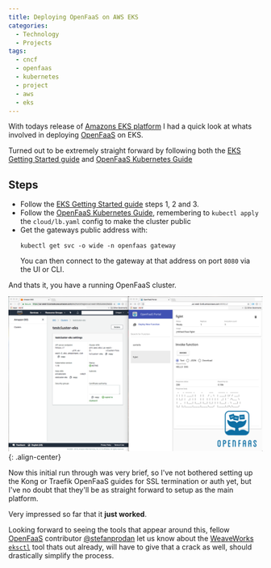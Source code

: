 ```yaml
---
title: Deploying OpenFaaS on AWS EKS
categories:
  - Technology
  - Projects
tags:
  - cncf
  - openfaas
  - kubernetes
  - project
  - aws
  - eks
---
```

With todays release of [Amazons EKS platform](https://aws.amazon.com/eks/) I had a quick look at whats involved in deploying [OpenFaaS](https://www.openfaas.com) on EKS.

Turned out to be extremely straight forward by following both the [EKS Getting Started guide](https://docs.aws.amazon.com/eks/latest/userguide/getting-started.html) and [OpenFaaS Kubernetes Guide](https://docs.openfaas.com/deployment/kubernetes/)

## Steps

- Follow the [EKS Getting Started guide](https://docs.aws.amazon.com/eks/latest/userguide/getting-started.html) steps 1, 2 and 3.
- Follow the [OpenFaaS Kubernetes Guide](https://docs.openfaas.com/deployment/kubernetes/), remembering to `kubectl apply` the `cloud/lb.yaml` config to make the cluster public
- Get the gateways public address with:
    ```
    kubectl get svc -o wide -n openfaas gateway
    ```
  You can then connect to the gateway at that address on port `8080` via the UI or CLI.

And thats it, you have a running OpenFaaS cluster.

![center-aligned-image](/assets/openfaas-on-eks/openfaas-eks.png){: .align-center}

Now this initial run through was very brief, so I've not bothered setting up the Kong or Traefik OpenFaaS guides for SSL termination or auth yet, but I've no doubt that they'll be as straight forward to setup as the main platform.

Very impressed so far that it **just worked**.

Looking forward to seeing the tools that appear around this, fellow [OpenFaaS](https://www.openfaas.com/) contributor [@stefanprodan](https://twitter.com/stefanprodan) let us know about the [WeaveWorks](https://twitter.com/weaveworks) [`eksctl`](https://eksctl.io/) tool thats out already, will have to give that a crack as well, should drastically simplify the process.